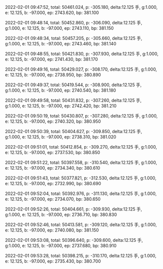 2022-02-01 09:47:52, total: 50461.024, p: -305.180, delta:12.125 手, g:1.000, e: 12.125, b: -97.000, ep: 2743.620, bp: 381.100

2022-02-01 09:48:14, total: 50452.860, p: -306.090, delta:12.125 手, g:1.000, e: 12.125, b: -97.000, ep: 2743.110, bp: 381.150

2022-02-01 09:48:34, total: 50457.205, p: -305.660, delta:12.125 手, g:1.000, e: 12.125, b: -97.000, ep: 2743.460, bp: 381.140

2022-02-01 09:48:55, total: 50421.830, p: -307.930, delta:12.125 手, g:1.000, e: 12.125, b: -97.000, ep: 2741.430, bp: 381.170

2022-02-01 09:49:16, total: 50429.027, p: -308.170, delta:12.125 手, g:1.000, e: 12.125, b: -97.000, ep: 2738.950, bp: 380.890

2022-02-01 09:49:37, total: 50419.544, p: -308.900, delta:12.125 手, g:1.000, e: 12.125, b: -97.000, ep: 2740.540, bp: 381.180

2022-02-01 09:49:58, total: 50431.832, p: -307.260, delta:12.125 手, g:1.000, e: 12.125, b: -97.000, ep: 2742.420, bp: 381.210

2022-02-01 09:50:19, total: 50430.807, p: -307.280, delta:12.125 手, g:1.000, e: 12.125, b: -97.000, ep: 2740.320, bp: 380.950

2022-02-01 09:50:39, total: 50404.627, p: -309.850, delta:12.125 手, g:1.000, e: 12.125, b: -97.000, ep: 2738.310, bp: 381.020

2022-02-01 09:51:01, total: 50412.854, p: -309.270, delta:12.125 手, g:1.000, e: 12.125, b: -97.000, ep: 2737.530, bp: 380.850

2022-02-01 09:51:22, total: 50397.558, p: -310.540, delta:12.125 手, g:1.000, e: 12.125, b: -97.000, ep: 2734.340, bp: 380.610

2022-02-01 09:51:43, total: 50377.821, p: -312.530, delta:12.125 手, g:1.000, e: 12.125, b: -97.000, ep: 2732.990, bp: 380.690

2022-02-01 09:52:04, total: 50392.976, p: -311.130, delta:12.125 手, g:1.000, e: 12.125, b: -97.000, ep: 2734.070, bp: 380.650

2022-02-01 09:52:26, total: 50404.661, p: -309.930, delta:12.125 手, g:1.000, e: 12.125, b: -97.000, ep: 2736.710, bp: 380.830

2022-02-01 09:52:46, total: 50413.581, p: -309.120, delta:12.125 手, g:1.000, e: 12.125, b: -97.000, ep: 2740.080, bp: 381.150

2022-02-01 09:53:08, total: 50396.640, p: -309.600, delta:12.125 手, g:1.000, e: 12.125, b: -97.000, ep: 2737.680, bp: 380.910

2022-02-01 09:53:28, total: 50398.215, p: -310.170, delta:12.125 手, g:1.000, e: 12.125, b: -97.000, ep: 2735.430, bp: 380.700